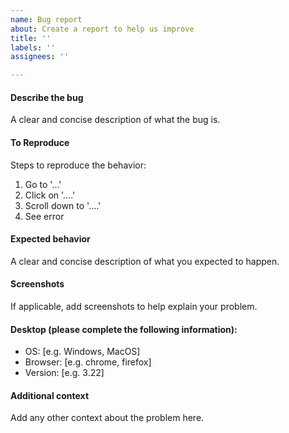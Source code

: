 ```yaml
---
name: Bug report
about: Create a report to help us improve
title: ''
labels: ''
assignees: ''

---
```


#### Describe the bug
A clear and concise description of what the bug is.

#### To Reproduce
Steps to reproduce the behavior:
1. Go to '...'
2. Click on '....'
3. Scroll down to '....'
4. See error

#### Expected behavior
A clear and concise description of what you expected to happen.

#### Screenshots
If applicable, add screenshots to help explain your problem.

#### Desktop (please complete the following information):
 - OS: [e.g. Windows, MacOS]
 - Browser: [e.g. chrome, firefox]
 - Version: [e.g. 3.22]

#### Additional context
Add any other context about the problem here.